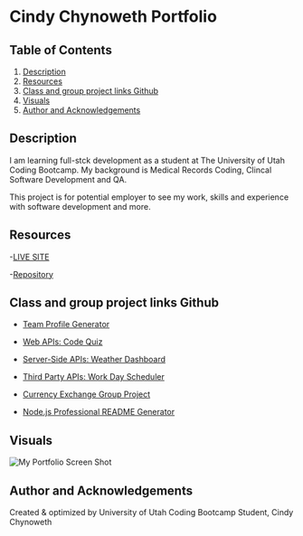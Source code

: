 # Cindy Chynoweth Portfolio

## Table of Contents

1. [Description](#description)
2. [Resources](#resources)
3. [Class and group project links Github](#Class-and-group-project-links-Github)
4. [Visuals](#visuals)
5. [Author and Acknowledgements](#author-and-acknowledgements)

## Description

I am learning full-stck development as a student at The University of Utah Coding Bootcamp.  My background is Medical Records Coding, Clincal Software Development and QA.

This project is for potential employer to see my work, skills and experience with software development and more.

## Resources

-[LIVE SITE](https://cinderbeast.github.io/Portfolio/)

-[Repository](https://github.com/Cinderbeast/Portfolio)

## Class and group project links Github

- [Team Profile Generator](https://github.com/Cinderbeast/Team-Profile-Generator)

- [Web APIs: Code Quiz](https://github.com/Cinderbeast/Web-APIs)

- [Server-Side APIs: Weather Dashboard](https://github.com/Cinderbeast/server-side-API-s)

- [Third Party APIs: Work Day Scheduler](https://github.com/Cinderbeast/Third-Party-APIs)

- [Currency Exchange Group Project](https://github.com/Logan2391/Currency-Exchange)

- [Node.js Professional README Generator](https://github.com/Cinderbeast/09-Node.js-Challenge-Professional-README-Generator)

## Visuals


![My Portfolio Screen Shot](./assets/images/my-portfolio.png)

## Author and Acknowledgements

Created & optimized by University of Utah Coding Bootcamp Student, Cindy Chynoweth
